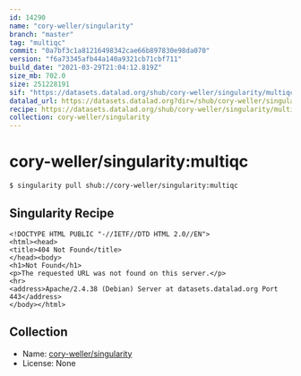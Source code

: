 ```yaml
---
id: 14290
name: "cory-weller/singularity"
branch: "master"
tag: "multiqc"
commit: "0a7bf3c1a81216498342cae66b897830e98da070"
version: "f6a73345afb44a140a9321cb71cbf711"
build_date: "2021-03-29T21:04:12.819Z"
size_mb: 702.0
size: 251228191
sif: "https://datasets.datalad.org/shub/cory-weller/singularity/multiqc/2021-03-29-0a7bf3c1-f6a73345/f6a73345afb44a140a9321cb71cbf711.sif"
datalad_url: https://datasets.datalad.org?dir=/shub/cory-weller/singularity/multiqc/2021-03-29-0a7bf3c1-f6a73345/
recipe: https://datasets.datalad.org/shub/cory-weller/singularity/multiqc/2021-03-29-0a7bf3c1-f6a73345/Singularity
collection: cory-weller/singularity
---
```


# cory-weller/singularity:multiqc

```bash
$ singularity pull shub://cory-weller/singularity:multiqc
```

## Singularity Recipe

```singularity
<!DOCTYPE HTML PUBLIC "-//IETF//DTD HTML 2.0//EN">
<html><head>
<title>404 Not Found</title>
</head><body>
<h1>Not Found</h1>
<p>The requested URL was not found on this server.</p>
<hr>
<address>Apache/2.4.38 (Debian) Server at datasets.datalad.org Port 443</address>
</body></html>
```

## Collection

 - Name: [cory-weller/singularity](https://github.com/cory-weller/singularity)
 - License: None

